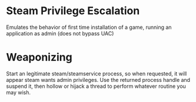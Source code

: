 # Steam Privilege Escalation
Emulates the behavior of first time installation of a game, running an application as admin (does not bypass UAC)

# Weaponizing
Start an legitimate steam/steamservice process, so when requested, it will appear steam wants admin privileges. Use the returned process handle and suspend it, then hollow or hijack a thread to perform whatever routine you may wish.